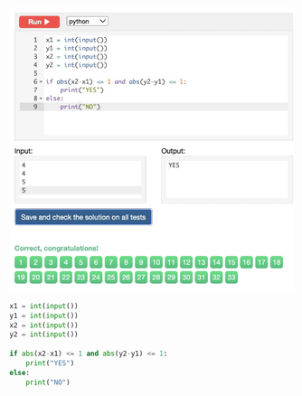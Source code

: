 ![Solution](https://github.com/KaiFig/unit-1/blob/main/Snakify/Lesson%203/King_move.jpg)

```.py
x1 = int(input())
y1 = int(input())
x2 = int(input())
y2 = int(input())

if abs(x2-x1) <= 1 and abs(y2-y1) <= 1:
    print("YES")
else:
    print("NO")

